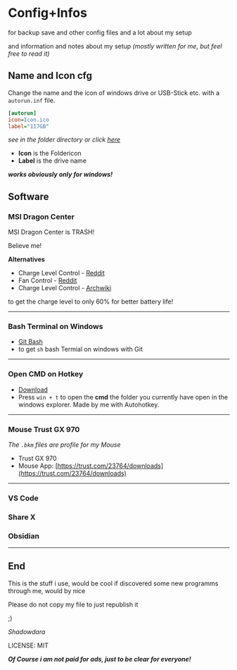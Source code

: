 # Config+Infos

for backup save and other config files and a lot about my setup

and information and notes about my setup
*(mostly written for me, but feel free to read it)*

<!--$$MD_INDEX$$-->



## Name and Icon cfg

Change the name and the icon of windows drive or USB-Stick etc.
with a `autorun.inf` file.

```ini
[autorun]
icon=Icon.ico
label="117GB"
```

*see in the folder directory or click [here](autorun.inf)*

- **Icon** is the Foldericon
- **Label** is the drive name

***works obviously only for windows!***



## Software

### MSI Dragon Center

MSI Dragon Center is TRASH!

Believe me!

**Alternatives**

- Charge Level Control - [Reddit](https://www.reddit.com/r/MSILaptops/comments/jf0bwx/adjusting_battery_charge_level_without_dragon/)
- Fan Control - [Reddit](https://www.reddit.com/r/MSI_Gaming/comments/11wkbxj/can_i_control_fans_without_dragon_center/)
- Charge Level Control - [Archwiki](https://wiki.archlinux.org/title/MSI_Modern_15_A5M)

to get the charge level to only 60% for better battery life!

---

### Bash Terminal on Windows

- [Git Bash](https://git-scm.com/downloads/win)
- to get `sh` bash Termial on windows with Git

---

### Open CMD on Hotkey

- [Download](https://github.com/ShadowDara/open-cmd-on-Hotkey/releases/tag/1.1)
- Press `win + t` to open the **cmd** the folder you currently have open in the
windows explorer. Made by me with Autohotkey.

---

### Mouse Trust GX 970
*The `.bkm` files are profile for my Mouse*
- Trust GX 970
- Mouse App: [https://trust.com/23764/downloads](https://trust.com/23764/downloads)

---

### VS Code

### Share X

### Obsidian

---



## End

This is the stuff i use, would be cool if discovered some new programms
through me, would by nice

Please do not copy my file to just republish it

;)

*Shadowdara*

LICENSE: MIT

***Of Course i am not paid for ads, just to be clear for everyone!***
